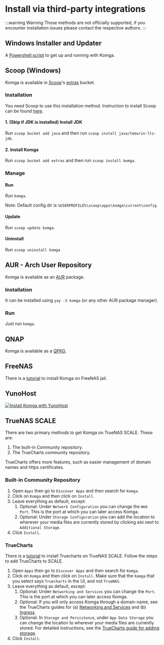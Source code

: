 # Install via third-party integrations

:::warning Warning
Those methods are not officially supported, if you encounter installation issues please contact the respective authors.
:::

## Windows Installer and Updater

A [Powershell script](https://github.com/losslesspng/SetUpKomgaJava) to get up and running with Komga.

## Scoop (Windows)

Komga is available in [Scoop](https://github.com/ScoopInstaller/Scoop)'s [extras](https://github.com/ScoopInstaller/Extras) bucket.

### Installation

You need Scoop to use this installation method. Instruction to install Scoop can be found [here](https://github.com/ScoopInstaller/Scoop#installation).

#### 1. (Skip if JDK is installed) Install JDK
Run `scoop bucket add java` and then run `scoop install java/temurin-lts-jdk`.

#### 2. Install Komga
Run `scoop bucket add extras` and then run `scoop install komga`.

### Manage
#### Run
Run `komga`.

Note: Default config dir is `%USERPROFILE%\scoop\apps\komga\current\config`

#### Update
Run `scoop update komga`.

#### Uninstall
Run `scoop uninstall komga`

## AUR - Arch User Repository

Komga is available as an [AUR](https://aur.archlinux.org/packages/komga/) package.

### Installation

It can be installed using `yay -S komga` (or any other AUR package manager).

### Run

Just run `komga`.

## QNAP

Komga is available as a [QPKG](https://www.qnapclub.eu/en/qpkg/853).

## FreeNAS

There is a [tutorial](https://blog.tommyku.com/blog/deploying-komga-on-freenas-jail/) to install Komga on FreeNAS jail.

## YunoHost

[![Install Komga with YunoHost](https://install-app.yunohost.org/install-with-yunohost.svg)](https://install-app.yunohost.org/?app=komga)

## TrueNAS SCALE

There are two primary methods to get Komga on TrueNAS SCALE. These are:
1. The built-in Community repository.
2. The TrueCharts community repository.

TrueCharts offers more features, such as easier management of domain names and https certificates.

### Built-in Community Repository

1. Open `Apps` then go to `Discover Apps` and then search for `Komga`.
2. Click on `Komga` and then click on `Install`.
3. Leave everything as default, except:
    1. Optional: Under `Network Configuration` you can change the `Web Port`. This is the port at which you can later access Komga.
    2. Optional: Under `Storage Configuration` you can add the location to wherever your media files are currently stored by clicking `Add` next to `Additional Storage`.
6. Click `Install`.

### TrueCharts

There is a [tutorial](https://truecharts.org/manual/SCALE/guides/getting-started#adding-truecharts) to install Truecharts on TrueNAS SCALE. Follow the steps to add TrueCharts to SCALE.
1. Open `Apps` then go to `Discover Apps` and then search for `Komga`.
2. Click on `Komga` and then click on `Install`. Make sure that the `Komga` that you select says `Truecharts` in the UI, and not `TrueNAS`.
3. Leave everything as default, except:
    1. Optional: Under `Networking and Services` you can change the `Port`. This is the port at which you can later access Komga.
    2. Optional: If you will only access Komga through a domain name, see the TrueCharts guides for (a) [Networking and Services](https://truecharts.org/manual/SCALE/options/networking) and (b) [Ingress](https://truecharts.org/manual/SCALE/options/ingress).
    3. Optional: In `Storage and Persistence`, under `App Data Storage` you can change the location to wherever your media files are currently stored. For detailed instructions, see the [TrueCharts guide for adding storage](https://truecharts.org/manual/SCALE/guides/add-storage).
4. Click `Install`.
